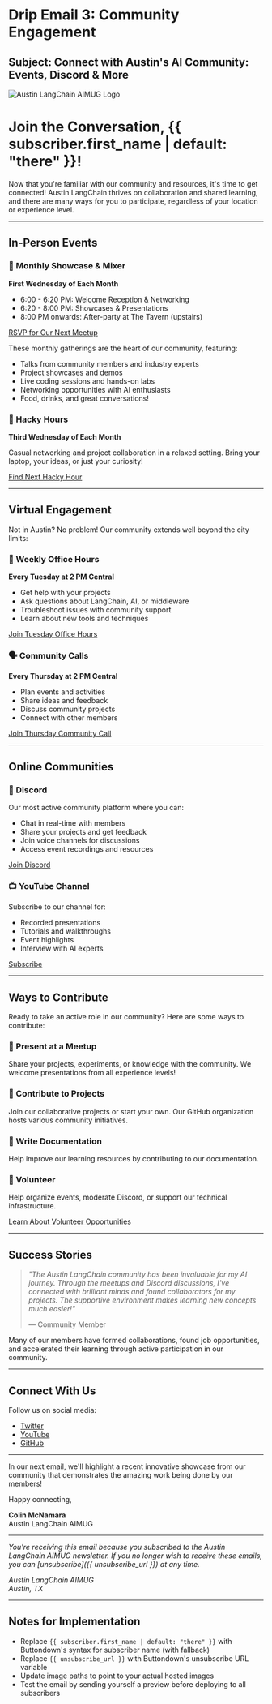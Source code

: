 # Drip Email 3: Community Engagement

## Subject: Connect with Austin's AI Community: Events, Discord & More

![Austin LangChain AIMUG Logo](https://aimug.org/static/email-assets/logo/austin-langchain-email.png)

# Join the Conversation, {{ subscriber.first_name | default: "there" }}!

Now that you're familiar with our community and resources, it's time to get connected! Austin LangChain thrives on collaboration and shared learning, and there are many ways for you to participate, regardless of your location or experience level.

---

## In-Person Events

### 📅 Monthly Showcase & Mixer
**First Wednesday of Each Month**
- 6:00 - 6:20 PM: Welcome Reception & Networking
- 6:20 - 8:00 PM: Showcases & Presentations
- 8:00 PM onwards: After-party at The Tavern (upstairs)

[RSVP for Our Next Meetup](https://www.meetup.com/austin-langchain-ai-group/events/)

These monthly gatherings are the heart of our community, featuring:
- Talks from community members and industry experts
- Project showcases and demos
- Live coding sessions and hands-on labs
- Networking opportunities with AI enthusiasts
- Food, drinks, and great conversations!

### 🍻 Hacky Hours
**Third Wednesday of Each Month**

Casual networking and project collaboration in a relaxed setting. Bring your laptop, your ideas, or just your curiosity!

[Find Next Hacky Hour](https://www.meetup.com/austin-langchain-ai-group/events/)

---

## Virtual Engagement

Not in Austin? No problem! Our community extends well beyond the city limits:

### 🎯 Weekly Office Hours
**Every Tuesday at 2 PM Central**
- Get help with your projects
- Ask questions about LangChain, AI, or middleware
- Troubleshoot issues with community support
- Learn about new tools and techniques

[Join Tuesday Office Hours](https://discord.com/events/1149779360178524272/1320831868496773174)

### 🗣️ Community Calls
**Every Thursday at 2 PM Central**
- Plan events and activities
- Share ideas and feedback
- Discuss community projects
- Connect with other members

[Join Thursday Community Call](https://discord.com/events/1149779360178524272/1320832033768865802)

---

## Online Communities

### 💬 Discord
Our most active community platform where you can:
- Chat in real-time with members
- Share your projects and get feedback
- Join voice channels for discussions
- Access event recordings and resources

[Join Discord](https://discord.gg/JzWgadPFQd)

### 📺 YouTube Channel
Subscribe to our channel for:
- Recorded presentations
- Tutorials and walkthroughs
- Event highlights
- Interview with AI experts

[Subscribe](https://www.youtube.com/channel/UC03IXA4KU6hOQ_3YPTbS0ig)

---

## Ways to Contribute

Ready to take an active role in our community? Here are some ways to contribute:

### 🎤 Present at a Meetup
Share your projects, experiments, or knowledge with the community. We welcome presentations from all experience levels!

### 🧩 Contribute to Projects
Join our collaborative projects or start your own. Our GitHub organization hosts various community initiatives.

### 📝 Write Documentation
Help improve our learning resources by contributing to our documentation.

### 🤝 Volunteer
Help organize events, moderate Discord, or support our technical infrastructure.

[Learn About Volunteer Opportunities](https://aimug.org/volunteer)

---

## Success Stories

> *"The Austin LangChain community has been invaluable for my AI journey. Through the meetups and Discord discussions, I've connected with brilliant minds and found collaborators for my projects. The supportive environment makes learning new concepts much easier!"*
> 
> — Community Member

Many of our members have formed collaborations, found job opportunities, and accelerated their learning through active participation in our community.

---

## Connect With Us

Follow us on social media:
- [Twitter](https://twitter.com/AustinLangChain)
- [YouTube](https://www.youtube.com/channel/UC03IXA4KU6hOQ_3YPTbS0ig)
- [GitHub](https://github.com/aimug-org)

---

In our next email, we'll highlight a recent innovative showcase from our community that demonstrates the amazing work being done by our members!

Happy connecting,

**Colin McNamara**  
Austin LangChain AIMUG

---

*You're receiving this email because you subscribed to the Austin LangChain AIMUG newsletter. If you no longer wish to receive these emails, you can [unsubscribe]({{ unsubscribe_url }}) at any time.*

*Austin LangChain AIMUG  
Austin, TX*

---

## Notes for Implementation

- Replace `{{ subscriber.first_name | default: "there" }}` with Buttondown's syntax for subscriber name (with fallback)
- Replace `{{ unsubscribe_url }}` with Buttondown's unsubscribe URL variable
- Update image paths to point to your actual hosted images
- Test the email by sending yourself a preview before deploying to all subscribers
